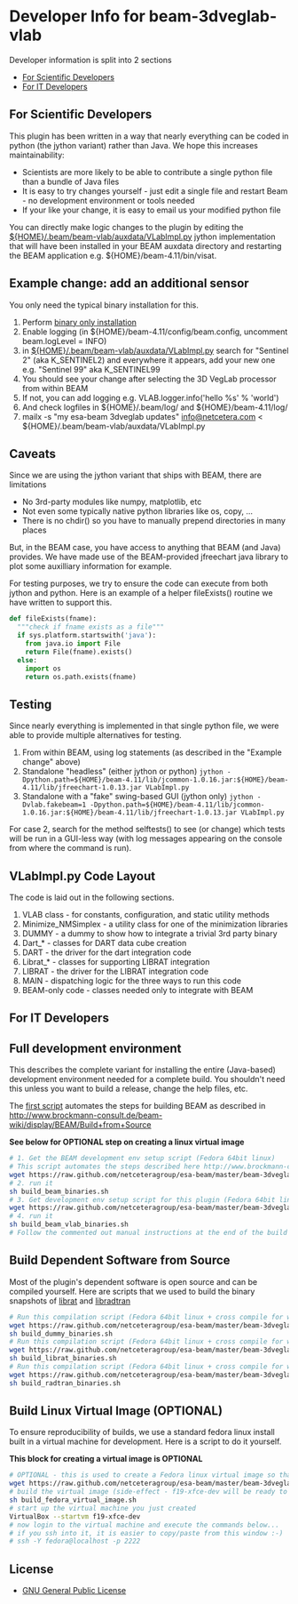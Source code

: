 Developer Info for beam-3dveglab-vlab
=======================================

Developer information is split into 2 sections
* [For Scientific Developers](https://github.com/netceteragroup/esa-beam/blob/master/beam-3dveglab-vlab/README.md#for-scientific-developers-)
* [For IT Developers](https://github.com/netceteragroup/esa-beam/blob/master/beam-3dveglab-vlab/README.md#for-it-developers)

For Scientific Developers 
---------------------------
This plugin has been written in a way that nearly everything can be coded in python (the jython variant) rather than Java. We hope this increases maintainability:

* Scientists are more likely to be able to contribute a single python file than a bundle of Java files
* It is easy to try changes yourself - just edit a single file and restart Beam - no development environment or tools needed
* If your like your change, it is easy to email us your modified python file

You can directly make logic changes to the plugin by editing the [${HOME}/.beam/beam-vlab/auxdata/VLabImpl.py](https://raw.github.com/netceteragroup/esa-beam/master/beam-3dveglab-vlab/src/main/resources/auxdata/VLabImpl.py) jython implementation that will have been installed in your BEAM auxdata directory and restarting the BEAM application e.g. ${HOME}/beam-4.11/bin/visat. 

Example change: add an additional sensor 
---------------------------
You only need the typical binary installation for this.

1. Perform [binary only installation](https://github.com/netceteragroup/esa-beam#binary-installation)
2. Enable logging (in ${HOME}/beam-4.11/config/beam.config, uncomment beam.logLevel = INFO)
3. in [${HOME}/.beam/beam-vlab/auxdata/VLabImpl.py](https://raw.github.com/netceteragroup/esa-beam/master/beam-3dveglab-vlab/src/main/resources/auxdata/VLabImpl.py) search for "Sentinel 2" (aka K_SENTINEL2) and everywhere it appears, add your new one e.g. "Sentinel 99" aka K_SENTINEL99
4. You should see your change after selecting the 3D VegLab processor from within BEAM
5. If not, you can add logging e.g. VLAB.logger.info('hello %s' % 'world')
6. And check logfiles in ${HOME}/.beam/log/ and ${HOME}/beam-4.11/log/
7. mailx -s "my esa-beam 3dveglab updates" info@netcetera.com < ${HOME}/.beam/beam-vlab/auxdata/VLabImpl.py

Caveats
---------------------------
Since we are using the jython variant that ships with BEAM, there are limitations
* No 3rd-party modules like numpy, matplotlib, etc
* Not even some typically native python libraries like os, copy, ...
* There is no chdir() so you have to manually prepend directories in many places

But, in the BEAM case, you have access to anything that BEAM (and Java) provides. We have made use of the BEAM-provided jfreechart java library to plot some auxilliary information for example.

For testing purposes, we try to ensure the code can execute from both jython and python. Here is an example of a helper fileExists() routine we have written to support this.

```python
def fileExists(fname):
  """check if fname exists as a file"""
  if sys.platform.startswith('java'):
    from java.io import File
    return File(fname).exists()
  else:
    import os
    return os.path.exists(fname)
```

Testing
---------------------------
Since nearly everything is implemented in that single python file, we were able to provide multiple alternatives for testing.

1. From within BEAM, using log statements (as described in the "Example change" above)
2. Standalone "headless" (either jython or python)
```jython -Dpython.path=${HOME}/beam-4.11/lib/jcommon-1.0.16.jar:${HOME}/beam-4.11/lib/jfreechart-1.0.13.jar VLabImpl.py```
3. Standalone with a "fake" swing-based GUI (jython only)
```jython -Dvlab.fakebeam=1 -Dpython.path=${HOME}/beam-4.11/lib/jcommon-1.0.16.jar:${HOME}/beam-4.11/lib/jfreechart-1.0.13.jar VLabImpl.py```

For case 2, search for the method selftests() to see (or change) which tests will be run in a GUI-less way (with log messages appearing on the console from where the command is run).

VLabImpl.py Code Layout
---------------------------
The code is laid out in the following sections.

1. VLAB class - for constants, configuration, and static utility methods
2. Minimize_NMSimplex - a utility class for one of the minimization libraries
3. DUMMY - a dummy to show how to integrate a trivial 3rd party binary
4. Dart_* - classes for DART data cube creation
5. DART - the driver for the dart integration code
6. Librat_* - classes for supporting LIBRAT integration
7. LIBRAT - the driver for the LIBRAT integration code
8. MAIN - dispatching logic for the three ways to run this code
9. BEAM-only code - classes needed only to integrate with BEAM

For IT Developers
---------------------------

Full development environment
------------------------------------------
This describes the complete variant for installing the entire (Java-based) development environment needed for a complete build. You shouldn't need this unless you want to build a release, change the help files, etc.

The [first script](https://github.com/netceteragroup/esa-beam/blob/master/beam-3dveglab-vlab/src/main/scripts/build_beam_binaries.sh) automates the steps for building BEAM as described in http://www.brockmann-consult.de/beam-wiki/display/BEAM/Build+from+Source

**See below for OPTIONAL step on creating a linux virtual image**

```bash
# 1. Get the BEAM development env setup script (Fedora 64bit linux)
# This script automates the steps described here http://www.brockmann-consult.de/beam-wiki/display/BEAM/Build+from+Source
wget https://raw.github.com/netceteragroup/esa-beam/master/beam-3dveglab-vlab/src/main/scripts/build_beam_binaries.sh 
# 2. run it
sh build_beam_binaries.sh
# 3. Get development env setup script for this plugin (Fedora 64bit linux)
wget https://raw.github.com/netceteragroup/esa-beam/master/beam-3dveglab-vlab/src/main/scripts/build_beam_vlab_binaries.sh
# 4. run it
sh build_beam_vlab_binaries.sh
# Follow the commented out manual instructions at the end of the build script to finish eclipse configuration
```

Build Dependent Software from Source
------------------------------------------
Most of the plugin's dependent software is open source and can be compiled yourself. Here are scripts that we used to build the binary snapshots of [librat](http://www2.geog.ucl.ac.uk/~plewis/bpms/src/lib/) and [libradtran](http://www.libradtran.org/doku.php)

```bash
# Run this compilation script (Fedora 64bit linux + cross compile for win32 )
wget https://raw.github.com/netceteragroup/esa-beam/master/beam-3dveglab-vlab/src/main/scripts/build_dummy_binaries.sh
sh build_dummy_binaries.sh
# Run this compilation script (Fedora 64bit linux + cross compile for win32 )
wget https://raw.github.com/netceteragroup/esa-beam/master/beam-3dveglab-vlab/src/main/scripts/build_librat_binaries.sh
sh build_librat_binaries.sh
# Run this compilation script (Fedora 64bit linux + cross compile for win32 )
wget https://raw.github.com/netceteragroup/esa-beam/master/beam-3dveglab-vlab/src/main/scripts/build_radtran_binaries.sh
sh build_radtran_binaries.sh
```

Build Linux Virtual Image (OPTIONAL)
------------------------------------------
To ensure reproducibility of builds, we use a standard fedora linux install
built in a virtual machine for development. Here is a script to do it yourself.

**This block for creating a virtual image is OPTIONAL**
```bash
# OPTIONAL - this is used to create a Fedora linux virtual image so that you can be sure that the build environment setup script below works unmodified 
wget https://raw.github.com/netceteragroup/esa-beam/master/beam-3dveglab-vlab/src/main/scripts/build_fedora_virtual_image.sh
# build the virtual image (side-effect - f19-xfce-dev will be ready to start in VirtualBox)
sh build_fedora_virtual_image.sh
# start up the virtual machine you just created
VirtualBox --startvm f19-xfce-dev
# now login to the virtual machine and execute the commands below...
# if you ssh into it, it is easier to copy/paste from this window :-)
# ssh -Y fedora@localhost -p 2222

```

License
-----------------------------------------
* [GNU General Public License](http://www.gnu.org/licenses//gpl-3.0-standalone.html)
